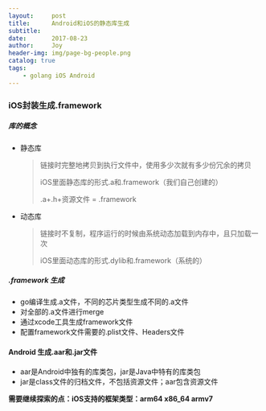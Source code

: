 ```yaml
---
layout:     post
title:      Android和iOS的静态库生成
subtitle:   
date:       2017-08-23
author:     Joy
header-img: img/page-bg-people.png
catalog: true
tags:
    - golang iOS Android
---
```

### iOS封装生成.framework

##### 库的概念

* 静态库

  > 链接时完整地拷贝到执行文件中，使用多少次就有多少份冗余的拷贝
  >
  > iOS里面静态库的形式.a和.framework（我们自己创建的）
  >
  > .a+.h+资源文件 = .framework

* 动态库

  > 链接时不复制，程序运行的时候由系统动态加载到内存中，且只加载一次
  >
  > iOS里面动态库的形式.dylib和.framework（系统的）

##### .framework 生成

* go编译生成.a文件，不同的芯片类型生成不同的.a文件
* 对全部的.a文件进行merge
* 通过xcode工具生成framework文件
* 配置framework文件需要的.plist文件、Headers文件



#### Android 生成.aar和.jar文件

* aar是Android中独有的库类包，jar是Java中特有的库类包
* jar是class文件的归档文件，不包括资源文件；aar包含资源文件

**需要继续探索的点：iOS支持的框架类型：arm64   x86_64   armv7**

